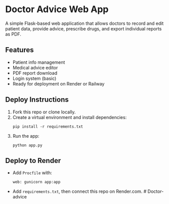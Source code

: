 # Doctor Advice Web App

A simple Flask-based web application that allows doctors to record and edit patient data, provide advice, prescribe drugs, and export individual reports as PDF.

## Features

- Patient info management
- Medical advice editor
- PDF report download
- Login system (basic)
- Ready for deployment on Render or Railway

## Deploy Instructions

1. Fork this repo or clone locally.
2. Create a virtual environment and install dependencies:
   ```
   pip install -r requirements.txt
   ```
3. Run the app:
   ```
   python app.py
   ```

## Deploy to Render

- Add `Procfile` with:
  ```
  web: gunicorn app:app
  ```

- Add `requirements.txt`, then connect this repo on Render.com.
#   D o c t o r - a d v i c e  
 